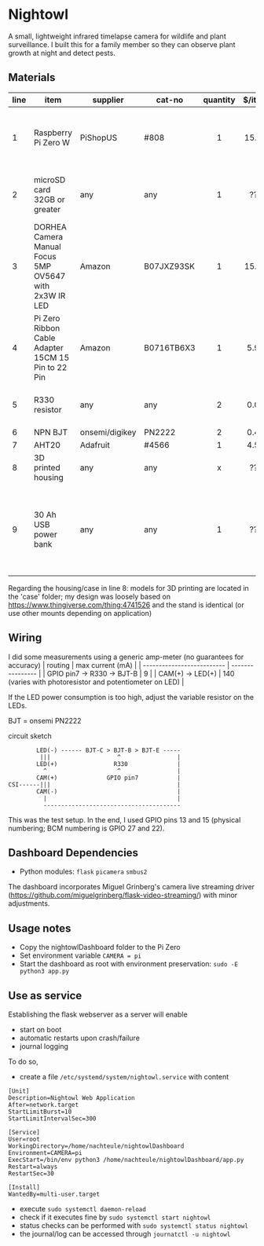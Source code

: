 # Nightowl

A small, lightweight infrared timelapse camera for wildlife and plant surveillance.
I built this for a family member so they can observe plant growth at night and detect pests.

## Materials

| line | item                                                    | supplier        | cat-no      | quantity | $/item | $total | remarks                               |
| :--- | ------------------------------------------------------- | --------------- | ----------- | :------: | :----: | :----: | ------------------------------------- |
| 1    | Raspberry Pi Zero W                                     | PiShopUS        | #808        | 1        | 15.00  | 15.00  | or better now, use Pi Zero 2W         |
| 2    | microSD card 32GB or greater                            | any             | any         | 1        | ???    | ???    | I used a SanDisk 32GB Extreme Pro     |
| 3    | DORHEA Camera Manual Focus 5MP OV5647 with 2x3W IR LED  | Amazon          | B07JXZ93SK  | 1        | 15.99  | 15.99  |                                       |
| 4    | Pi Zero Ribbon Cable Adapter 15CM 15 Pin to 22 Pin      | Amazon          | B0716TB6X3  | 1        | 5.99   | 5.99   |                                       |
| 5    | R330 resistor                                           | any             | any         | 2        | 0.00   | 0.00   | still had a few lying around          |
| 6    | NPN BJT                                                 | onsemi/digikey  | PN2222      | 2        | 0.40   | 0.80   |                                       |
| 7    | AHT20                                                   | Adafruit        | #4566       | 1        | 4.50   | 4.50   |                                       |
| 8    | 3D printed housing                                      | any             | any         | x        | ???    | ???    | see below                             |
| 9    | 30 Ah USB power bank                                    | any             | any         | 1        | ???    | ???    | any generic power bank with 2A or greater output will do |

Regarding the housing/case in line 8: models for 3D printing are located in the 'case' folder; my design was loosely based on
https://www.thingiverse.com/thing:4741526
and the stand is identical (or use other mounts depending on application)

## Wiring

I did some measurements using a generic amp-meter (no guarantees for accuracy)
| routing                    | max current (mA) |
| -------------------------- | ---------------- |
| GPIO pin7 -> R330 -> BJT-B | 9                |
| CAM(+) -> LED(+)           | 140 (varies with photoresistor and potentiometer on LED) |

If the LED power consumption is too high, adjust the variable resistor on the LEDs.

BJT = onsemi PN2222

circuit sketch

            LED(-) ------ BJT-C > BJT-B > BJT-E ----- 
             |||                   ^                |
            LED(+)                R330              |
              ^                    ^                |
            CAM(+)              GPIO pin7           |
    CSI------|||                                    |
            CAM(-)                                  |
              |                                     |
              ---------------------------------------

This was the test setup. In the end, I used GPIO pins 13 and 15 (physical numbering; BCM numbering is GPIO 27 and 22).

## Dashboard Dependencies
 - Python modules: `flask` `picamera` `smbus2`

The dashboard incorporates Miguel Grinberg's camera live streaming driver (https://github.com/miguelgrinberg/flask-video-streaming/) with minor adjustments.

## Usage notes
- Copy the nightowlDashboard folder to the Pi Zero
- Set environment variable `CAMERA = pi`
- Start the dashboard as root with environment preservation: `sudo -E python3 app.py`

## Use as service
Establishing the flask webserver as a server will enable
- start on boot
- automatic restarts upon crash/failure
- journal logging

To do so,
- create a file `/etc/systemd/system/nightowl.service` with content
```
[Unit]
Description=Nightowl Web Application
After=network.target
StartLimitBurst=10
StartLimitIntervalSec=300

[Service]
User=root
WorkingDirectory=/home/nachteule/nightowlDashboard
Environment=CAMERA=pi
ExecStart=/bin/env python3 /home/nachteule/nightowlDashboard/app.py
Restart=always
RestartSec=30

[Install]
WantedBy=multi-user.target
```

- execute `sudo systemctl daemon-reload`
- check if it executes fine by `sudo systemctl start nightowl`
- status checks can be performed with `sudo systemctl status nightowl`
- the journal/log can be accessed through `journatctl -u nightowl`



